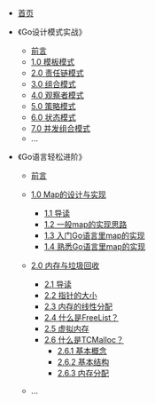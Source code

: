 * [首页](/)
* 《Go设计模式实战》

  * [前言](patterns/)
  * [1.0 模板模式](patterns/template)
  * [2.0 责任链模式](patterns/responsiblity)
  * [3.0 组合模式](patterns/component)
  * [4.0 观察者模式](patterns/observor)
  * [5.0 策略模式](patterns/strategy)
  * [6.0 状态模式](patterns/state)
  * [7.0 并发组合模式](patterns/concurrency-component)
  * ...

* 《Go语言轻松进阶》
  * [前言](kernal/)
  * [1.0 Map的设计与实现](kernal/map)
    * [1.1 导读](kernal/map?id=导读)
    * [1.2 一般map的实现思路](/kernal/map?id=一般map的实现思路)
    * [1.3 入门Go语言里map的实现](/kernal/map?id=go语言里map的实现思路入门程度)
    * [1.4 熟悉Go语言里map的实现](/kernal/map?id=go语言里map的实现思路熟悉程度)
    
    <!-- * [1.5 其他疑问]()
      * [1.5.1 为什么说Map是无序的?]()
      * [1.5.2 为什么读不到key时没有Panic?]() -->

  * [2.0 内存与垃圾回收](kernal/memory)
    * [2.1 导读](kernal/memory?id=导读)
    * [2.2 指针的大小](kernal/memory-pointer)
    * [2.3 内存的线性分配](kernal/tcmalloc?id=内存的线性分配)
    * [2.4 什么是FreeList？](kernal/tcmalloc?id=什么是freelist？)
    * [2.5 虚拟内存](kernal/tcmalloc?id=虚拟内存)
    * [2.6 什么是TCMalloc？](kernal/tcmalloc?id=什么是tcmalloc？)
      * [2.6.1 基本概念](kernal/tcmalloc?id=TCMalloc中的五个基本概念)
      * [2.6.2 基本结构](kernal/tcmalloc?id=解密Tcmalloc的基本结构)
      * [2.6.3 内存分配](kernal/tcmalloc?id=解密Tcmalloc的内存分配过程)
    
    <!-- * [2.7 内存管理]()
          * [2.7.1 设计与实现]()
          * [2.7.2 栈内存]()
          * [2.7.3 堆内存]()
        * [2.8 垃圾回收]()
      * [3.0 Channel的设计与实现]()
      * [4.0 Goroutine的调度]() -->
      
  * ...